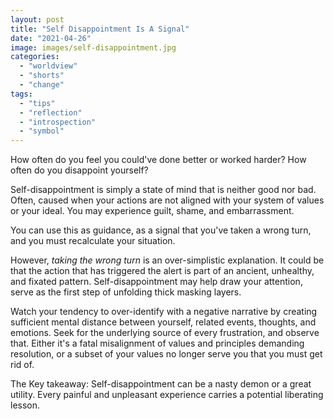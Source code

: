 ```yaml
---
layout: post
title: "Self Disappointment Is A Signal"
date: "2021-04-26"
image: images/self-disappointment.jpg
categories: 
  - "worldview"
  - "shorts"
  - "change"
tags:
  - "tips"
  - "reflection"
  - "introspection"
  - "symbol"
---
```


How often do you feel you could've done better or worked harder? How often do you disappoint yourself?

Self-disappointment is simply a state of mind that is neither good nor bad. Often, caused when your actions are not aligned with your system of values or your ideal. You may experience guilt, shame, and embarrassment. 

You can use this as guidance, as a signal that you've taken a wrong turn, and you must recalculate your situation.

However, *taking the wrong turn* is an over-simplistic explanation. It could be that the action that has triggered the alert is part of an ancient, unhealthy, and fixated pattern. Self-disappointment may help draw your attention, serve as the first step of unfolding thick masking layers.

Watch your tendency to over-identify with a negative narrative by creating sufficient mental distance between yourself, related events, thoughts, and emotions. Seek for the underlying source of every frustration, and observe that. Either it's a fatal misalignment of values and principles demanding resolution, or a subset of your values no longer serve you that you must get rid of.

The Key takeaway:
Self-disappointment can be a nasty demon or a great utility. Every painful and unpleasant experience carries a potential liberating lesson.
